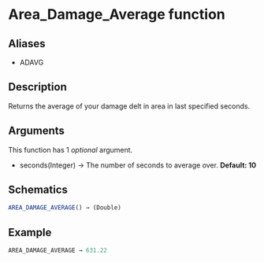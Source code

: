 # Area_Damage_Average function

## Aliases

- ADAVG

## Description

Returns the average of your damage delt in area in last specified seconds.

## Arguments

This function has 1 _optional_ argument.

- seconds(Integer) → The number of seconds to average over. **Default: 10**

## Schematics

```js
AREA_DAMAGE_AVERAGE() → (Double)
```

## Example

```js
AREA_DAMAGE_AVERAGE → 631.22
```
